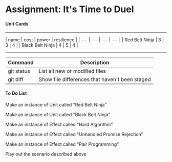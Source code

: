 <h1>Assignment: It's Time to Duel</h1>

<h4>Unit Cards</h4>
<hr>
| name | cost | power | resilience |
| --- | --- | --- | --- |
| Red Belt Ninja | 3 | 3 | 4 |
| Black Belt Ninja | 4 | 5 | 4 |

<hr>

| Command | Description |
| --- | --- |
| git status | List all new or modified files |
| git diff | Show file differences that haven't been staged |


<h4>To Do List</h4>
<p>Make an instance of Unit called "Red Belt Ninja"</p>
<p>Make an instance of Unit called "Black Belt Ninja"</p>
<p>Make an instance of Effect called "Hard Algorithm"</p>
<p>Make an instance of Effect called "Unhandled Promise Rejection"</p>
<p>Make an instance of Effect called "Pair Programming"</p>
<p>Play out the scenario described above</p>



